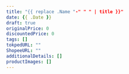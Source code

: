 ```yaml
---
title: "{{ replace .Name "-" " " | title }}"
date: {{ .Date }}
draft: true
originalPrice: 0
discountedPrice: 0
tags: []
tokpedURL: ""
ShopeeURL: ""
additionalDetails: []
productImages: []
---
```

